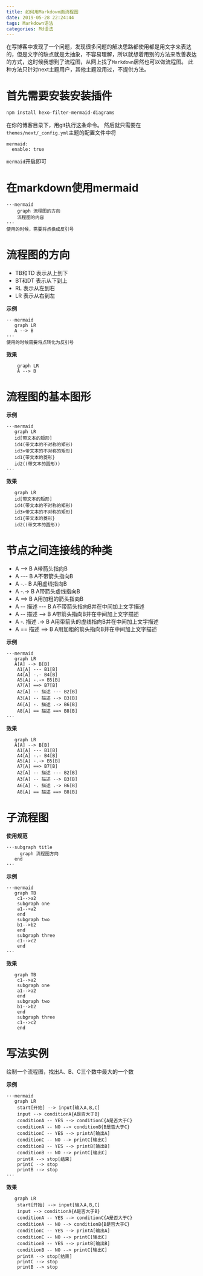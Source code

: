 ```yaml
---
title: 如何用Markdown画流程图
date: 2019-05-28 22:24:44
tags: Markdown语法
categories: Md语法
---
```

在写博客中发现了一个问题，发现很多问题的解决思路都使用都是用文字来表达的，但是文字的缺点就是太抽象，不容易理解，所以就想着用别的方法来改善表达的方式，这时候我想到了流程图，从网上找了`Markdown`居然也可以做流程图。<!--more-->
此种方法只针对next主题用户，其他主题没用过，不提供方法。

# 首先需要安装安装插件

```html
npm install hexo-filter-mermaid-diagrams
```
在你的博客目录下，用git执行这条命令。
然后就只需要在`themes/next/_config.yml`主题的配置文件中将
```
mermaid:
  enable: true
```
`mermaid`开启即可

# 在markdown使用mermaid

```
···mermaid
    graph 流程图的方向
    流程图的内容
···
使用的时候，需要将点换成反引号
```
# 流程图的方向

- TB和TD 表示从上到下
- BT和DT 表示从下到上
- RL 表示从左到右
- LR 表示从右到左

**示例**

```
···mermaid
   graph LR
   A --> B
···
使用的时候需要将点转化为反引号
```

**效果**

```mermaid
    graph LR
    A --> B
```

# 流程图的基本图形

**示例**

```
···mermaid
   graph LR
   id[带文本的矩形]
   id4(带文本的不对称的矩形)
   id3>带文本的不对称的矩形]
   id1{带文本的菱形}
   id2((带文本的圆形))
···
```

**效果**

```mermaid
   graph LR
   id[带文本的矩形]
   id4(带文本的不对称的矩形)
   id3>带文本的不对称的矩形]
   id1{带文本的菱形}
   id2((带文本的圆形))
```

# 节点之间连接线的种类

- A --> B  A带箭头指向B
- A --- B  A不带箭头指向B
- A -.- B  A用虚线指向B
- A -.-> B  A带箭头虚线指向B
- A ==> B  A用加粗的箭头指向B
- A -- 描述 --- B  A不带箭头指向B并在中间加上文字描述
- A -- 描述 --> B  A带箭头指向B并在中间加上文字描述
- A -. 描述 .-> B  A用带箭头的虚线指向B并在中间加上文字描述
- A == 描述 ==> B  A用加粗的箭头指向B并在中间加上文字描述

**示例**

```
···mermaid
   graph LR
   A[A] --> B[B] 
    A1[A] --- B1[B] 
    A4[A] -.- B4[B] 
    A5[A] -.-> B5[B] 
    A7[A] ==> B7[B] 
    A2[A] -- 描述 --- B2[B]
    A3[A] -- 描述 --> B3[B] 
    A6[A] -. 描述 .-> B6[B] 
    A8[A] == 描述 ==> B8[B]
···
```

**效果**

```mermaid
   graph LR
   A[A] --> B[B] 
    A1[A] --- B1[B] 
    A4[A] -.- B4[B] 
    A5[A] -.-> B5[B] 
    A7[A] ==> B7[B] 
    A2[A] -- 描述 --- B2[B]
    A3[A] -- 描述 --> B3[B] 
    A6[A] -. 描述 .-> B6[B] 
    A8[A] == 描述 ==> B8[B]
```

# 子流程图

**使用规范**

```
···subgraph title
     graph 流程图方向
   end
···
```

**示例**

```
···mermaid
   graph TB
    c1-->a2
    subgraph one
    a1-->a2
    end
    subgraph two
    b1-->b2
    end
    subgraph three
    c1-->c2
    end
···
```

**效果**

```mermaid
   graph TB
    c1-->a2
    subgraph one
    a1-->a2
    end
    subgraph two
    b1-->b2
    end
    subgraph three
    c1-->c2
    end
```

# 写法实例

绘制一个流程图，找出A、B、C三个数中最大的一个数

**示例**

```
···mermaid
   graph LR
    start[开始] --> input[输入A,B,C]
    input --> conditionA{A是否大于B}
    conditionA -- YES --> conditionC{A是否大于C}
    conditionA -- NO --> conditionB{B是否大于C}
    conditionC -- YES --> printA[输出A]
    conditionC -- NO --> printC[输出C]
    conditionB -- YES --> printB[输出B]
    conditionB -- NO --> printC[输出C]
    printA --> stop[结束]
    printC --> stop
    printB --> stop
···
```

**效果**

```mermaid
   graph LR
    start[开始] --> input[输入A,B,C]
    input --> conditionA{A是否大于B}
    conditionA -- YES --> conditionC{A是否大于C}
    conditionA -- NO --> conditionB{B是否大于C}
    conditionC -- YES --> printA[输出A]
    conditionC -- NO --> printC[输出C]
    conditionB -- YES --> printB[输出B]
    conditionB -- NO --> printC[输出C]
    printA --> stop[结束]
    printC --> stop
    printB --> stop
```